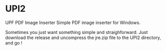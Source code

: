 # UPI2

UPF PDF Image Inserter
Simple PDF image inserter for Windows.

Sometimes you just want something simple and straighforward.
Just download the release and uncompress the jre.zip file to the UPI2 directory, and go !

